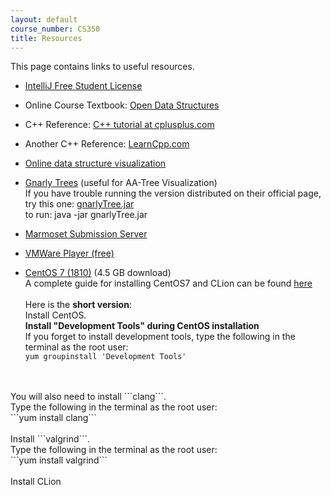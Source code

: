 ```yaml
---
layout: default
course_number: CS350
title: Resources
---
```


This page contains links to useful resources.

 - [IntelliJ Free Student License](https://www.jetbrains.com/student/)

 - Online Course Textbook: [Open Data Structures](http://opendatastructures.org)
 
 - C++ Reference: [C++ tutorial at cplusplus.com](http://www.cplusplus.com/doc/tutorial/)

 - Another C++ Reference: [LearnCpp.com](http://www.learncpp.com)
 
 - [Online data structure visualization](http://www.cs.usfca.edu/~galles/visualization/Algorithms.html)
 
 - [Gnarly Trees](https://people.ksp.sk/~kuko/gnarley-trees/) (useful for AA-Tree Visualization)
   <br>If you have trouble running the version distributed on their official page, 
   <br>try this one: [gnarlyTree.jar](./gnarlyTrees/gnarlyTree.jar)
   <br>to run: java -jar gnarlyTree.jar
   
 - [Marmoset Submission Server](https://cs.ycp.edu/marmoset/)
 
 - [VMWare Player (free)](https://my.vmware.com/en/web/vmware/downloads/details?downloadGroup=PLAYER-1556&productId=800&rPId=47861)
 
 - [CentOS 7 (1810)](http://mirror.cs.pitt.edu/centos/7/isos/x86_64/CentOS-7-x86_64-DVD-2003.iso) (4.5 GB download)
  <br>A complete guide for installing CentOS7 and CLion can be found [here](centOS7_install.html)
  <br><br>Here is the **short version**:
  <br>Install CentOS.
  <br>**Install "Development Tools" during CentOS installation**
  <br>If you forget to install development tools, type the following in the terminal as the root user:
  <br>```yum groupinstall 'Development Tools'```
  <br>
  <br> You will also need to install ```clang```. 
  <br> Type the following in the terminal as the root user:
  <br>```yum install clang```
  <br>
  <br> Install ```valgrind```.
  <br> Type the following in the terminal as the root user:
  <br>```yum install valgrind```
  <br>
  <br> Install CLion
 
